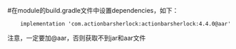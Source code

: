 #在module的build.gradle文件中设置dependencies，如下：

        implementation 'com.actionbarsherlock:actionbarsherlock:4.4.0@aar'

注意，一定要加@aar，否则获取不到jar和aar文件        
        